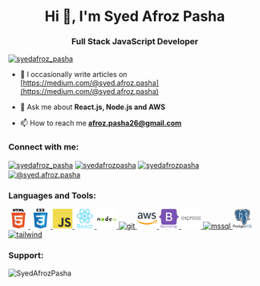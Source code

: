<h1 align="center">Hi 👋, I'm Syed Afroz Pasha</h1>
<h3 align="center">Full Stack JavaScript Developer</h3>

<p align="left"> <a href="https://twitter.com/syedafroz_pasha" target="blank"><img src="https://img.shields.io/twitter/follow/syedafroz_pasha?logo=twitter&style=for-the-badge" alt="syedafroz_pasha" /></a> </p>

- 📝 I occasionally write articles on [https://medium.com/@syed.afroz.pasha](https://medium.com/@syed.afroz.pasha)

- 💬 Ask me about **React.js, Node.js and AWS**

- 📫 How to reach me **afroz.pasha26@gmail.com**

<h3 align="left">Connect with me:</h3>
<p align="left">
<a href="https://twitter.com/syedafroz_pasha" target="blank"><img align="center" src="https://raw.githubusercontent.com/rahuldkjain/github-profile-readme-generator/master/src/images/icons/Social/twitter.svg" alt="syedafroz_pasha" height="30" width="40" /></a>
<a href="https://linkedin.com/in/syedafrozpasha" target="blank"><img align="center" src="https://raw.githubusercontent.com/rahuldkjain/github-profile-readme-generator/master/src/images/icons/Social/linked-in-alt.svg" alt="syedafrozpasha" height="30" width="40" /></a>
<a href="https://dev.to/syedafrozpasha" target="blank"><img align="center" src="https://cdn.jsdelivr.net/npm/simple-icons@3.0.1/icons/dev-dot-to.svg" alt="syedafrozpasha" height="30" width="40" /></a>
<a href="https://medium.com/@syed.afroz.pasha" target="blank"><img align="center" src="https://raw.githubusercontent.com/rahuldkjain/github-profile-readme-generator/master/src/images/icons/Social/medium.svg" alt="@syed.afroz.pasha" height="30" width="40" /></a>
</p>

<h3 align="left">Languages and Tools:</h3>
<p align="left"> 
 <a href="https://www.w3.org/html/" target="_blank"> <img src="https://raw.githubusercontent.com/devicons/devicon/master/icons/html5/html5-original-wordmark.svg" alt="html5" width="40" height="40"/> </a>
  <a href="https://www.w3schools.com/css/" target="_blank"> <img src="https://raw.githubusercontent.com/devicons/devicon/master/icons/css3/css3-original-wordmark.svg" alt="css3" width="40" height="40"/> </a>
  <a href="https://developer.mozilla.org/en-US/docs/Web/JavaScript" target="_blank"> <img src="https://raw.githubusercontent.com/devicons/devicon/master/icons/javascript/javascript-original.svg" alt="javascript" width="40" height="40"/> </a> 
    <a href="https://reactjs.org/" target="_blank"> <img src="https://raw.githubusercontent.com/devicons/devicon/master/icons/react/react-original-wordmark.svg" alt="react" width="40" height="40"/> </a> 
    <a href="https://nodejs.org" target="_blank"> <img src="https://raw.githubusercontent.com/devicons/devicon/master/icons/nodejs/nodejs-original-wordmark.svg" alt="nodejs" width="40" height="40"/> </a> 
  <a href="https://git-scm.com/" target="_blank"> <img src="https://www.vectorlogo.zone/logos/git-scm/git-scm-icon.svg" alt="git" width="40" height="40"/> </a>  
<a href="https://aws.amazon.com" target="_blank"> <img src="https://raw.githubusercontent.com/devicons/devicon/master/icons/amazonwebservices/amazonwebservices-original-wordmark.svg" alt="aws" width="40" height="40"/> </a>
 <a href="https://getbootstrap.com" target="_blank"> <img src="https://raw.githubusercontent.com/devicons/devicon/master/icons/bootstrap/bootstrap-plain-wordmark.svg" alt="bootstrap" width="40" height="40"/> </a>
 <a href="https://expressjs.com" target="_blank"> <img src="https://raw.githubusercontent.com/devicons/devicon/master/icons/express/express-original-wordmark.svg" alt="express" width="40" height="40"/> </a>
  <a href="https://www.microsoft.com/en-us/sql-server" target="_blank"> <img src="https://www.svgrepo.com/show/303229/microsoft-sql-server-logo.svg" alt="mssql" width="40" height="40"/> </a> 
  <a href="https://www.postgresql.org" target="_blank"> <img src="https://raw.githubusercontent.com/devicons/devicon/master/icons/postgresql/postgresql-original-wordmark.svg" alt="postgresql" width="40" height="40"/> </a> 
  <a href="https://tailwindcss.com/" target="_blank"> <img src="https://www.vectorlogo.zone/logos/tailwindcss/tailwindcss-icon.svg" alt="tailwind" width="40" height="40"/> </a> </p>

<h3 align="left">Support:</h3>
<p><a href="https://www.buymeacoffee.com/SyedAfrozPasha"> <img align="left" src="https://cdn.buymeacoffee.com/buttons/v2/default-yellow.png" height="50" width="210" alt="SyedAfrozPasha" /></a></p><br><br>

